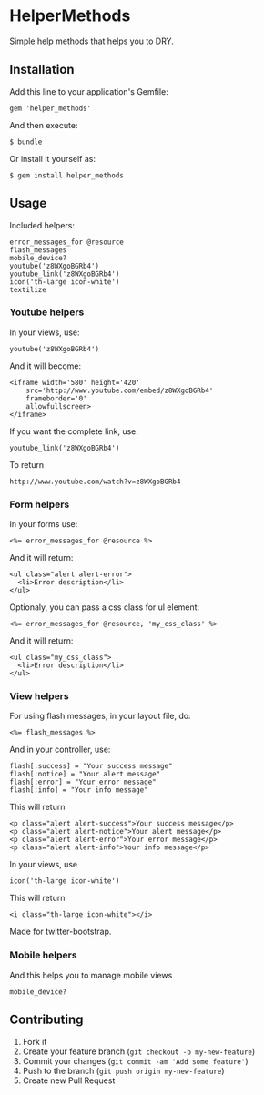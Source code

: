 # HelperMethods

Simple help methods that helps you to DRY.

## Installation

Add this line to your application's Gemfile:

    gem 'helper_methods'

And then execute:

    $ bundle

Or install it yourself as:

    $ gem install helper_methods

## Usage

Included helpers:

    error_messages_for @resource
    flash_messages
    mobile_device?
    youtube('z8WXgoBGRb4')
    youtube_link('z8WXgoBGRb4')
    icon('th-large icon-white')
    textilize

### Youtube helpers

In your views, use:

    youtube('z8WXgoBGRb4')

And it will become:

    <iframe width='580' height='420'
        src='http://www.youtube.com/embed/z8WXgoBGRb4'
        frameborder='0'
        allowfullscreen>
    </iframe>

If you want the complete link, use:

    youtube_link('z8WXgoBGRb4')

To return
    
    http://www.youtube.com/watch?v=z8WXgoBGRb4

### Form helpers

In your forms use:

    <%= error_messages_for @resource %>

And it will return:

    <ul class="alert alert-error">
      <li>Error description</li>
    </ul>

Optionaly, you can pass a css class for ul element:

    <%= error_messages_for @resource, 'my_css_class' %>

And it will return:

    <ul class="my_css_class">
      <li>Error description</li>
    </ul>

### View helpers

For using flash messages, in your layout file, do:

    <%= flash_messages %>

And in your controller, use:

    flash[:success] = "Your success message"
    flash[:notice] = "Your alert message"
    flash[:error] = "Your error message"
    flash[:info] = "Your info message"

This will return

    <p class="alert alert-success">Your success message</p>
    <p class="alert alert-notice">Your alert message</p>
    <p class="alert alert-error">Your error message</p>
    <p class="alert alert-info">Your info message</p>

In your views, use

    icon('th-large icon-white')

This will return

    <i class="th-large icon-white"></i>
    
Made for twitter-bootstrap.

### Mobile helpers

And this helps you to manage mobile views

    mobile_device?

## Contributing

1. Fork it
2. Create your feature branch (`git checkout -b my-new-feature`)
3. Commit your changes (`git commit -am 'Add some feature'`)
4. Push to the branch (`git push origin my-new-feature`)
5. Create new Pull Request

